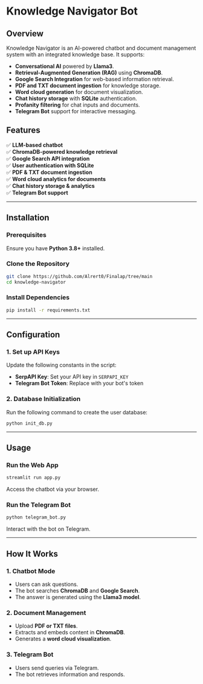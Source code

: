 # **Knowledge Navigator Bot**

## **Overview**
Knowledge Navigator is an AI-powered chatbot and document management system with an integrated knowledge base. It supports:
- **Conversational AI** powered by **Llama3**.
- **Retrieval-Augmented Generation (RAG)** using **ChromaDB**.
- **Google Search Integration** for web-based information retrieval.
- **PDF and TXT document ingestion** for knowledge storage.
- **Word cloud generation** for document visualization.
- **Chat history storage** with **SQLite** authentication.
- **Profanity filtering** for chat inputs and documents.
- **Telegram Bot** support for interactive messaging.

## **Features**
✅ **LLM-based chatbot**  
✅ **ChromaDB-powered knowledge retrieval**  
✅ **Google Search API integration**  
✅ **User authentication with SQLite**  
✅ **PDF & TXT document ingestion**  
✅ **Word cloud analytics for documents**  
✅ **Chat history storage & analytics**  
✅ **Telegram Bot support**  

---

## **Installation**
### **Prerequisites**
Ensure you have **Python 3.8+** installed.

### **Clone the Repository**
```bash
git clone https://github.com/Alrert0/Finalap/tree/main
cd knowledge-navigator
```

### **Install Dependencies**
```bash
pip install -r requirements.txt
```

---

## **Configuration**
### **1. Set up API Keys**
Update the following constants in the script:
- **SerpAPI Key**: Set your API key in `SERPAPI_KEY`
- **Telegram Bot Token**: Replace with your bot's token

### **2. Database Initialization**
Run the following command to create the user database:
```bash
python init_db.py
```

---

## **Usage**
### **Run the Web App**
```bash
streamlit run app.py
```
Access the chatbot via your browser.

### **Run the Telegram Bot**
```bash
python telegram_bot.py
```
Interact with the bot on Telegram.

---

## **How It Works**
### **1. Chatbot Mode**
- Users can ask questions.
- The bot searches **ChromaDB** and **Google Search**.
- The answer is generated using the **Llama3 model**.

### **2. Document Management**
- Upload **PDF or TXT files**.
- Extracts and embeds content in **ChromaDB**.
- Generates a **word cloud visualization**.

### **3. Telegram Bot**
- Users send queries via Telegram.
- The bot retrieves information and responds.


